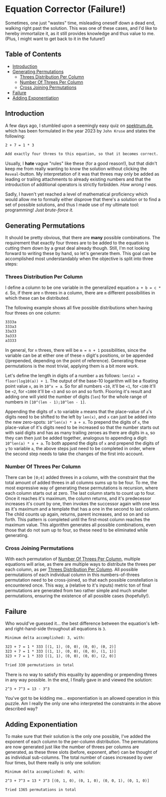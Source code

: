 <!-- This file is rendered by https://github.com/BlvckBytes/readme_helper -->

# Equation Corrector (Failure!)

Sometimes, one just "wastes" time, misleading oneself down a dead end, walking right past the solution. This was one of these cases, and I'd like to hereby immortalize it, as it still provides knowledge and thus value to me. (Plus, I might want to get back to it in the future!)

## Table of Contents
- [Introduction](#introduction)
- [Generating Permutations](#generating-permutations)
  - [Threes Distribution Per Column](#threes-distribution-per-column)
  - [Number Of Threes Per Column](#number-of-threes-per-column)
  - [Cross Joining Permutations](#cross-joining-permutations)
- [Failure](#failure)
- [Adding Exponentiation](#adding-exponentiation)

## Introduction

A few days ago, I stumbled upon a seemingly easy quiz on [spektrum.de](https://www.spektrum.de), which has been formulated in the year 2023 by `John Kruse` and states the following:

```txt
2 + 7 = 1 * 3

Add exactly four threes to this equation, so that it becomes correct.
```

Usually, I **hate** vague "rules" like these (for a good reason!), but that didn't keep me from really wanting to know the solution without clicking the `Reveal`-button. My interpretation of it was that threes may only be added as leading or trailing attachments to already existing numbers and that the introduction of additional operators is strictly forbidden. *How wrong I was.*

Sadly, I haven't yet reached a level of mathematical proficiency which would allow me to formally either disprove that there's a solution or to find a set of possible solutions, and thus I made use of my ultimate tool: programming! *Just brute-force it.*

## Generating Permutations

It should be pretty obvious, that there are **many** possible combinations. The requirement that exactly four threes are to be added to the equation is cutting them down by a great deal already though. Still, I'm not looking forward to writing these by hand, so let's generate them. This goal can be accomplished most understandably when the objective is split into three steps:

### Threes Distribution Per Column

I define a column to be one variable in the generalized equation `a + b = c * d`. So, if there are `n` threes in a column, there are `m` different possibilities in which these can be distributed.

The following example shows all five possible distributions when having four threes on one column:

```txt
3333a
333a3
33a33
3a333
a3333
```

In general, for `n` threes, there will be `m = n + 1` possibilities, since the variable can be at either one of these `n` digit's positions, or be appended (/prepended, depending on the point of reference). Generating these permutations is the most trivial, applying them is a bit more work.

Let's define the length in digits of a number `a` as follows: `len(a) = floor(log10(a)) + 1`. The output of the base-10 logarithm will be a floating point value `x`, as in `10^x = a`. So for all numbers `<10`, it'll be `<1`, for `<100` it'll be `<2`, for `<1000` it'll be `<3` and so on and so forth. Flooring it's result and adding one will yield the number of digits (`len`) for the whole range of numbers in `[10^(len - 1);10^len - 1]`.

Appending the digits of `x` to variable `a` means that the place-value of `a`'s digits need to be shifted to the left by `len(x)`, and `x` can just be added into the new zero-spots: `10^len(x) * a + x`. To prepend the digits of `x`, the place-value of it's digits need to be increased so that the number starts out with said digits and has as many trailing zeroes as there are digits in `a`, so they can then just be added together, analogous to appending a digit: `10^len(a) * x + a`. To both append the digits of `x` and prepend the digits of `y` to variable `a`, the above steps just need to be completed in order, where the second step needs to take the changes of the first into account.

### Number Of Threes Per Column

There can be `[0;4]` added threes in a column, with the constraint that the total amount of added threes in all columns sums up to be four. To me, the most expressive way of generating these permutations is recursion, where each column starts out at zero. The last column starts to count up to four. Once it reaches it's maximum, the column returns, and it's predecessor increases it's count by one, then invokes the successor again with one less as it's maximum and a template that has a one in the second to last column. The child counts up again, returns, parent increases, and so on and so forth. This pattern is completed until the first-most column reaches the maximum value. This algorithm generates all possible combinations, even those that do not sum up to four, so these need to be eliminated while generating.

### Cross Joining Permutations

With each permutation of [Number Of Threes Per Column](#number-of-threes-per-column), multiple equations will arise, as there are multiple ways to distribute the threes per each column, as per [Threes Distribution Per Column](#threes-distribution-per-column). All possible permutations of each individual column in this numbers-of-threes permutation need to be cross-joined, so that each possible constellation is encountered once. This way, a (relative to it's inputs) metric ton of final permutations are generated from two rather simple and much smaller permutations, ensuring the existence of all possible cases (hopefully!).

## Failure

Who would've guessed it... the best difference between the equation's left- and right-hand-side throughout all equations is `3`.

```txt
Minimum delta accomplished: 3, with:

323 + 7 = 1 * 333 [(1, 1), (0, 0), (0, 0), (0, 2)]
323 + 7 = 1 * 333 [(1, 1), (0, 0), (0, 0), (1, 1)]
323 + 7 = 1 * 333 [(1, 1), (0, 0), (0, 0), (2, 0)]

Tried 330 permutations in total
```

There is no way to satisfy this equality by appending or prepending threes in any way possible. In the end, I finally gave in and viewed the solution:

```txt
2^3 + 7^3 = 13 · 3^3
```

You've got to be kidding me... exponentiation is an allowed operation in this puzzle. Am I really the only one who interpreted the constraints in the above described way?

## Adding Exponentiation

To make sure that their solution is the only one possible, I've added the exponent of each column to the per-column distribution. The permutations are now generated just like the number of threes per columns are generated, as these three slots (before, exponent, after) can be thought of as individual sub-columns. The total number of cases increased by over four times, but there really is only one solution:

```txt
Minimum delta accomplished: 0, with:

2^3 + 7^3 = 13 * 3^3 [(0, 1, 0), (0, 1, 0), (0, 0, 1), (0, 1, 0)]

Tried 1365 permutations in total
```